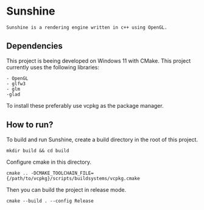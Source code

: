 # Sunshine

    Sunshine is a rendering engine written in c++ using OpenGL.

## Dependencies

This project is beeing developed on Windows 11 with CMake.
This project currently uses the following libraries:

    - OpenGL
    - glfw3
    - glm
    -glad

To install these preferably use vcpkg as the package manager.

## How to run?

To build and run Sunshine, create a build directory in the root of this project.

`mkdir build && cd build`

Configure cmake in this directory.

`cmake .. -DCMAKE_TOOLCHAIN_FILE={/path/to/vcpkg}/scripts/buildsystems/vcpkg.cmake`

Then you can build the project in release mode.

`cmake --build . --config Release`